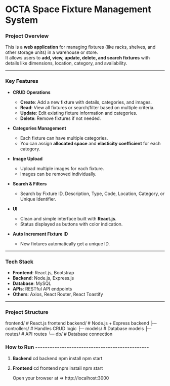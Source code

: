 # OCTA Space Fixture Management System

### Project Overview
This is a **web application** for managing fixtures (like racks, shelves, and other storage units) in a warehouse or store.  
It allows users to **add, view, update, delete, and search fixtures** with details like dimensions, location, category, and availability.

---

### Key Features

- **CRUD Operations**
  - **Create**: Add a new fixture with details, categories, and images.
  - **Read**: View all fixtures or search/filter based on multiple criteria.
  - **Update**: Edit existing fixture information and categories.
  - **Delete**: Remove fixtures if not needed.

- **Categories Management**
  - Each fixture can have multiple categories.
  - You can assign **allocated space** and **elasticity coefficient** for each category.

- **Image Upload**
  - Upload multiple images for each fixture.
  - Images can be removed individually.

- **Search & Filters**
  - Search by Fixture ID, Description, Type, Code, Location, Category, or Unique Identifier.

- **UI**
  - Clean and simple interface built with **React.js**.
  - Status displayed as buttons with color indication.

- **Auto Increment Fixture ID**
  - New fixtures automatically get a unique ID.

---

### Tech Stack

- **Frontend**: React.js, Bootstrap
- **Backend**: Node.js, Express.js
- **Database**: MySQL
- **APIs**: RESTful API endpoints
- **Others**: Axios, React Router, React Toastify

---

### Project Structure
frontend/ # React.js frontend
backend/ # Node.js + Express backend
├─ controllers/ # Handles CRUD logic
├─ models/ # Database models
├─ routes/ # API routes
└─ db/ # Database connection


### How to Run -----------------------------------------------

1. **Backend**
   cd backend
   npm install
   npm start

1. **Frontend**
    cd frontend
    npm install
    npm start

    Open your browser at =>  http://localhost:3000
